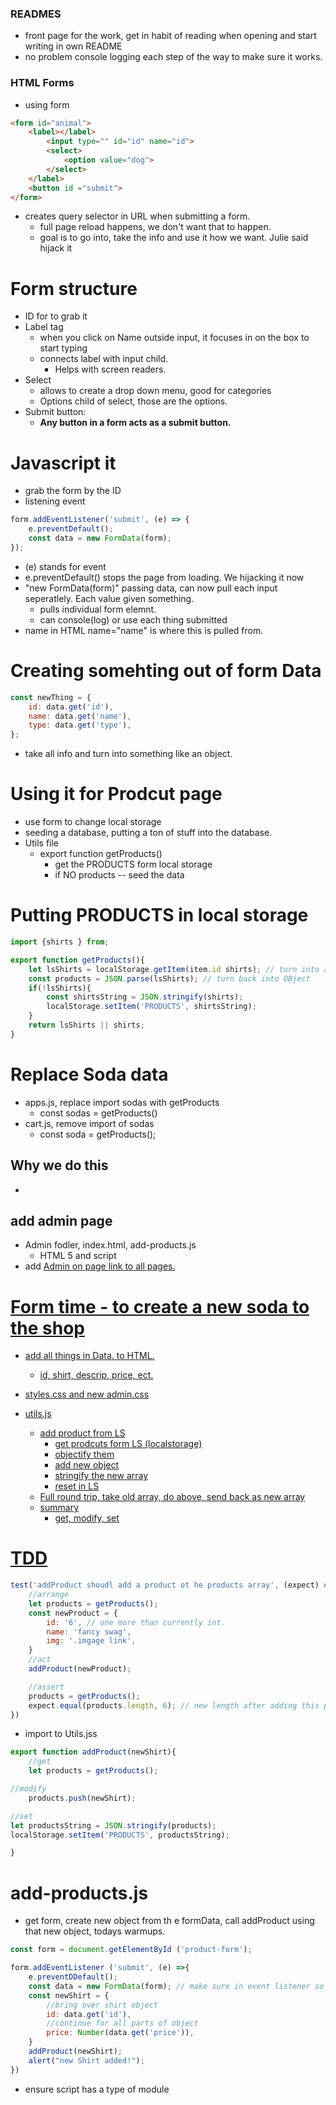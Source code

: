 ### READMES
* front page for the work, get in habit of reading when opening and start writing in own README
* no problem console logging each step of the way to make sure it works.

### HTML Forms
* using form
``` html
<form id="animal">
    <label></label>
        <input type="" id="id" name="id">
        <select>
            <option value="dog">
        </select>
    </label>
    <button id ="submit">
</form>
```
* creates query selector in URL when submitting a form.
    * full page reload happens, we don't want that to happen.
    * goal is to go into, take the info and use it how we want. Julie said hijack it
 
 # Form structure
 * ID for to grab it
 * Label tag
    * when you click on Name outside input, it focuses in on the box to start typing
    * connects label with input child.
        * Helps with screen readers.
* Select
    * allows to create a drop down menu, good for categories
    * Options child of select, those are the options.
* Submit button:
    * **Any button in a form acts as a submit button.**

# Javascript it
* grab the form by the ID
* listening event
``` javascript
form.addEventListener('submit', (e) => {
    e.preventDefault();
    const data = new FormData(form);
});
```
* (e) stands for event
* e.preventDefault() stops the page from loading. We hijacking it now
* "new FormData(form)" passing data, can now pull each input seperatlely. Each value given something.
    * pulls individual form elemnt.
    * can console(log) or use each thing submitted
* name in HTML name="name" is where this is pulled from. 

# Creating somehting out of form Data
``` javascript
const newThing = {
    id: data.get('id'),
    name: data.get('name'),
    type: data.get('type'),
};
```
* take all info and turn into something like an object.

# Using it for Prodcut page
* use form to change local storage
* seeding a database, putting a ton of stuff into the database.
* Utils file
    * export function getProducts()
        * get the PRODUCTS form local storage
        * if NO products -- seed the data

# Putting PRODUCTS in local storage
``` javascript
import {shirts } from;

export function getProducts(){
    let lsShirts = localStorage.getItem(item.id shirts); // turn into a string
    const products = JSON.parse(lsShirts); // turn back into OBject
    if(!lsShirts){
        const shirtsString = JSON.stringify(shirts);
        localStorage.setItem('PRODUCTS', shirtsString);
    }
    return lsShirts || shirts;
}
```

# Replace Soda data
* apps.js, replace import sodas with getProducts
    * const sodas = getProducts()
* cart.js, remove import of sodas
    * const soda = getProducts();

## Why we do this
* 

## add admin page
* Admin fodler, index.html, add-products.js
    * HTML 5 and script
* add <a href="./admin">Admin on page link to all pages.

# Form time - to create a new soda to the shop
* add all things in Data. to HTML.
    * id, shirt, descrip, price, ect.
* styles.css and new admin.css

* utils.js
    * add product from LS
        * get prodcuts form LS (localstorage)
        * objectify them
        * add new object
        * stringify the new array
        * reset in LS
    * Full round trip, take old array, do above, send back as new array
    * summary
        * get, modify, set

# TDD
``` javascript
test('addProduct shoudl add a product ot he products array', (expect) =>{
    //arrange
    let products = getProducts();
    const newProduct = {
        id: '6', // one more than currently int.
        name: 'fancy swag',
        img: '.imgage link',
    }
    //act
    addProduct(newProduct);

    //assert
    products = getProducts();
    expect.equal(products.length, 6); // new length after adding this product
})
```
* import to Utils.jss

``` javascript
export function addProduct(newShirt){
    //get
    let products = getProducts();

//modify
    products.push(newShirt);

//set
let productsString = JSON.stringify(products);
localStorage.setItem('PRODUCTS', productsString);

}
```

# add-products.js
* get form, create new object from th e formData, call addProduct using that new object, todays warmups.
``` javascript
const form = document.getElementById ('product-form');

form.addEventListener ('submit', (e) =>{
    e.preventDDefault();
    const data = new FormData(form); // make sure in event listener so it runs when button pushed
    const newShirt = {
        //bring over shirt object
        id: data.get('id'),
        //continue for all parts of object
        price: Number(data.get('price')),
    }
    addProduct(newShirt);
    alert("new Shirt added!");
})
```
* ensure script has a type of module